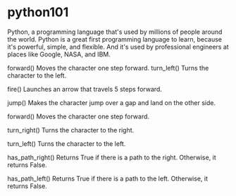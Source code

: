 # python101

Python, a programming language that's used by millions of people around the world. Python is a great first programming language to learn, because it's powerful, simple, and flexible. And it's used by professional engineers at places like Google, NASA, and IBM.



forward() 	Moves the character one step forward.
turn_left() 	Turns the character to the left.

fire() 	Launches an arrow that travels 5 steps forward.


jump() 	Makes the character jump over a gap and land on the other side.


forward() 	Moves the character one step forward.

turn_right() 	Turns the character to the right.

turn_left() 	Turns the character to the left.

has_path_right() 	Returns True if there is a path to the right. Otherwise, it returns False.

has_path_left() 	Returns True if there is a path to the left. Otherwise, it returns False.





